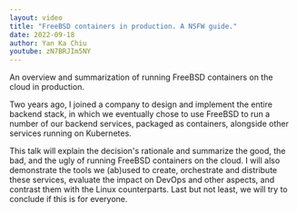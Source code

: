 ```yaml
---
layout: video
title: "FreeBSD containers in production. A NSFW guide."
date: 2022-09-18
author: Yan Ka Chiu
youtube: zN7BRJIm5NY
---
```

An overview and summarization of running FreeBSD containers on the cloud in
production.	

Two years ago, I joined a company to design and implement the entire backend
stack, in which we eventually chose to use FreeBSD to run a number of our
backend services, packaged as containers, alongside other services running on
Kubernetes.

This talk will explain the decision's rationale and summarize the good, the
bad, and the ugly of running FreeBSD containers on the cloud. I will also
demonstrate the tools we (ab)used to create, orchestrate and distribute these
services, evaluate the impact on DevOps and other aspects, and contrast them
with the Linux counterparts. Last but not least, we will try to conclude if
this is for everyone.
